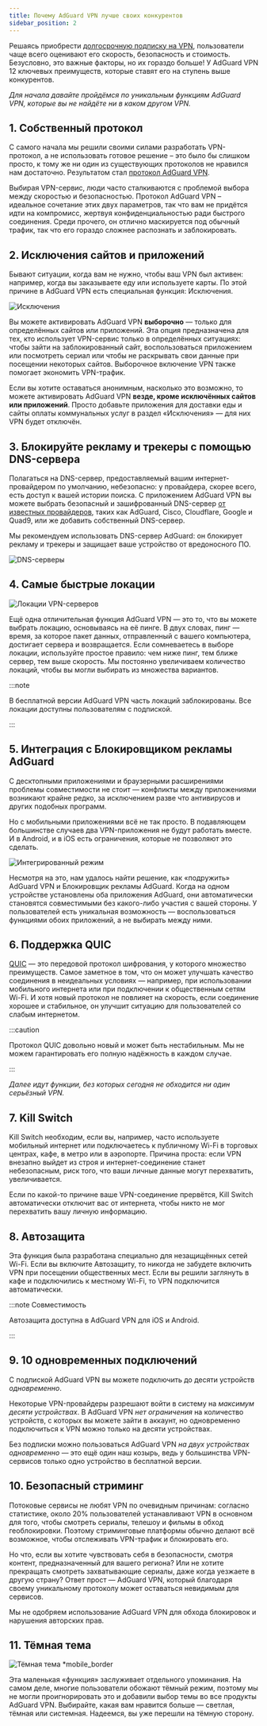 ```yaml
---
title: Почему AdGuard VPN лучше своих конкурентов
sidebar_position: 2
---
```


Решаясь приобрести [долгосрочную подписку на VPN](/general/subscription), пользователи чаще всего оценивают его скорость, безопасность и стоимость. Безусловно, это важные факторы, но их гораздо больше! У AdGuard VPN 12 ключевых преимуществ, которые ставят его на ступень выше конкурентов.

*Для начала давайте пройдёмся по уникальным функциям AdGuard VPN, которые вы не найдёте ни в каком другом VPN.*

## 1. Собственный протокол

С самого начала мы решили своими силами разработать VPN-протокол, а не использовать готовое решение – это было бы слишком просто, к тому же ни один из существующих протоколов не нравился нам достаточно. Результатом стал [протокол AdGuard VPN](/general/adguard-vpn-protocol).

Выбирая VPN-сервис, люди часто сталкиваются с проблемой выбора между скоростью и безопасностью. Протокол AdGuard VPN – идеальное сочетание этих двух параметров, так что вам не придётся идти на компромисс, жертвуя конфиденциальностью ради быстрого соединения. Среди прочего, он отлично маскируется под обычный трафик, так что его гораздо сложнее распознать и заблокировать.

## 2. Исключения сайтов и приложений

Бывают ситуации, когда вам не нужно, чтобы ваш VPN был активен: например, когда вы заказываете еду или используете карты. По этой причине в AdGuard VPN есть специальная функция: Исключения.

![Исключения](https://cdn.adguard.com/content/blog/articles/adguard-vpn/exclusions-en.png)

Вы можете активировать AdGuard VPN **выборочно** — только для определённых сайтов или приложений. Эта опция предназначена для тех, кто использует VPN-сервис только в определённых ситуациях: чтобы зайти на заблокированный сайт, воспользоваться приложением или посмотреть сериал или чтобы не раскрывать свои данные при посещении некоторых сайтов. Выборочное включение VPN также помогает экономить VPN-трафик.

Если вы хотите оставаться анонимным, насколько это возможно, то можете активировать AdGuard VPN **везде, кроме исключённых сайтов или приложений**. Просто добавьте приложения для доставки еды и сайты оплаты коммунальных услуг в раздел «Исключения» — для них VPN будет отключён.

## 3. Блокируйте рекламу и трекеры с помощью DNS-сервера

Полагаться на DNS-сервер, предоставляемый вашим интернет-провайдером по умолчанию, небезопасно: у провайдера, скорее всего, есть доступ к вашей истории поиска. С приложением AdGuard VPN вы можете выбрать безопасный и зашифрованный DNS-сервер [от известных провайдеров](https://adguard-dns.io/kb/general/dns-providers/), таких как AdGuard, Cisco, Cloudflare, Google и Quad9, или же добавить собственный DNS-сервер.

Мы рекомендуем использовать DNS-сервер AdGuard: он блокирует рекламу и трекеры и защищает ваше устройство от вредоносного ПО.

![DNS-серверы](https://cdn.adguard-vpn.com/blog/new/lkarpag_dns_screen_en.png)

## 4. Самые быстрые локации

![Локации VPN-серверов](https://cdn.adguard.com/content/blog/articles/adguard-vpn/locations-en.png)

Ещё одна отличительная функция AdGuard VPN — это то, что вы можете выбрать локацию, основываясь на её пинге. В двух словах, пинг — время, за которое пакет данных, отправленный с вашего компьютера, достигает сервера и возвращается. Если сомневаетесь в выборе локации, используйте простое правило: чем ниже пинг, тем ближе сервер, тем выше скорость. Мы постоянно увеличиваем количество локаций, чтобы вы могли выбирать из множества вариантов.

:::note

В бесплатной версии AdGuard VPN часть локаций заблокированы. Все локации доступны пользователям с подпиской.

:::

## 5. Интеграция с Блокировщиком рекламы AdGuard

С десктопными приложениями и браузерными расширениями проблемы совместимости не стоит — конфликты между приложениями возникают крайне редко, за исключением разве что антивирусов и других подобных программ.

Но с мобильными приложениями всё не так просто. В подавляющем большинстве случаев два VPN-приложения не будут работать вместе. И в Android, и в iOS есть ограничения, которые не позволяют это сделать.

![Интегрированный режим](https://cdn.adguard.com/content/blog/articles/adguard-vpn/integration-en.png)

Несмотря на это, нам удалось найти решение, как «подружить» AdGuard VPN и Блокировщик рекламы AdGuard. Когда на одном устройстве установлены оба приложения AdGuard, они автоматически становятся совместимыми без какого-либо участия с вашей стороны. У пользователей есть уникальная возможность — воспользоваться функциями обоих приложений, а не выбирать между ними.

## 6. Поддержка QUIC

[QUIC](https://adguard-dns.io/ru/blog/dns-over-quic.html#whatisquic) — это передовой протокол шифрования, у которого множество преимуществ. Самое заметное в том, что он может улучшать качество соединения в неидеальных условиях — например, при использовании мобильного интернета или при подключении к общественным сетям Wi-Fi. И хотя новый протокол не повлияет на скорость, если соединение хорошее и стабильное, он улучшит ситуацию для пользователей со слабым интернетом.

:::caution

Протокол QUIC довольно новый и может быть нестабильным. Мы не можем гарантировать его полную надёжность в каждом случае.

:::

*Далее идут функции, без которых сегодня не обходится ни один серьёзный VPN.*

## 7. Kill Switch

Kill Switch необходим, если вы, например, часто используете мобильный интернет или подключаетесь к публичному Wi-Fi в торговых центрах, кафе, в метро или в аэропорте. Причина проста: если VPN внезапно выйдет из строя и интернет-соединение станет небезопасным, риск того, что ваши личные данные могут перехватить, увеличивается.

Если по какой-то причине ваше VPN-соединение прервётся, Kill Switch автоматически отключит вас от интернета, чтобы никто не мог перехватить вашу личную информацию.

## 8. Автозащита

Эта функция была разработана специально для незащищённых сетей Wi-Fi. Если вы включите Автозащиту, то никогда не забудете включить VPN при посещении общественных мест. Если вы решили заглянуть в кафе и подключились к местному Wi-Fi, то VPN подключится автоматически.

:::note Совместимость

Автозащита доступна в AdGuard VPN для iOS и Android.

:::

## 9. 10 одновременных подключений

С подпиской AdGuard VPN вы можете подключить до десяти устройств *одновременно*.

Некоторые VPN-провайдеры разрешают войти в систему на *максимум десяти устройствах*. В AdGuard VPN *нет ограничения* на количество устройств, с которых вы можете зайти в аккаунт, но одновременно подключиться к VPN можно только на десяти устройствах.

Без подписки можно пользоваться AdGuard VPN *на двух устройствах одновременно* — это ещё один наш козырь, ведь у большинства VPN-сервисов только одно устройство в бесплатной версии.

## 10. Безопасный стриминг

Потоковые сервисы не любят VPN по очевидным причинам: согласно статистике, около 20% пользователей устанавливают VPN в основном для того, чтобы смотреть сериалы, телешоу и фильмы в обход геоблокировки. Поэтому стриминговые платформы обычно делают всё возможное, чтобы отслеживать VPN-трафик и блокировать его.

Но что, если вы хотите чувствовать себя в безопасности, смотря контент, предназначенный для вашего региона? Или не хотите прекращать смотреть захватывающие сериалы, даже когда уезжаете в другую страну? Ответ прост — AdGuard VPN, который благодаря своему уникальному протоколу может оставаться невидимым для сервисов.

Мы не одобряем использование AdGuard VPN для обхода блокировок и нарушения авторских прав.

## 11. Тёмная тема

![Тёмная тема *mobile_border](https://cdn.adguardvpn.com/public/Adguard/Blog/vpn/main_en_black.png)

Эта маленькая «функция» заслуживает отдельного упоминания. На самом деле, многие пользователи обожают тёмный режим, поэтому мы не могли проигнорировать это и добавили выбор темы во все продукты AdGuard VPN. Выбирайте, какая вам нравится больше — светлая, тёмная или системная. Надеемся, вы уже перешли на тёмную сторону.
